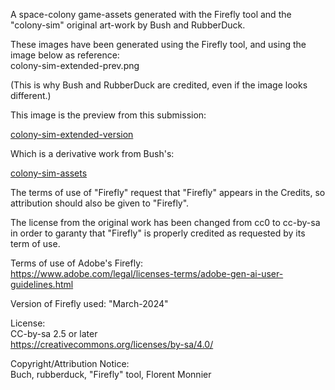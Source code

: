 A space-colony game-assets generated with the Firefly tool and the "colony-sim" original
art-work by Bush and RubberDuck.

These images have been generated using the Firefly tool, and using the image below as reference:  
colony-sim-extended-prev.png

(This is why Bush and RubberDuck are credited, even if the image looks different.)

This image is the preview from this submission:  

[colony-sim-extended-version](https://opengameart.org/content/colony-sim-extended-version)

Which is a derivative work from Bush's:  

[colony-sim-assets](https://opengameart.org/content/colony-sim-assets)

The terms of use of "Firefly" request that "Firefly" appears in the Credits, so attribution
should also be given to "Firefly".

The license from the original work has been changed from cc0 to cc-by-sa in order to garanty
that "Firefly" is properly credited as requested by its term of use.

Terms of use of Adobe's Firefly:  
https://www.adobe.com/legal/licenses-terms/adobe-gen-ai-user-guidelines.html

Version of Firefly used: "March-2024"

License:  
CC-by-sa 2.5 or later  
https://creativecommons.org/licenses/by-sa/4.0/

Copyright/Attribution Notice:  
Buch, rubberduck, "Firefly" tool, Florent Monnier

